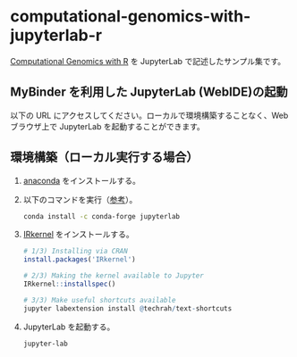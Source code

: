 # computational-genomics-with-jupyterlab-r

[Computational Genomics with R](https://compgenomr.github.io/book/) を JupyterLab で記述したサンプル集です。

## MyBinder を利用した JupyterLab (WebIDE)の起動

以下の URL にアクセスしてください。ローカルで環境構築することなく、Web ブラウザ上で JupyterLab を起動することができます。

## 環境構築（ローカル実行する場合）

1. [anaconda](https://www.anaconda.com/products/individual#Downloads) をインストールする。
1. 以下のコマンドを実行（[参考](https://jupyter.org/install)）。

   ```zsh
   conda install -c conda-forge jupyterlab
   ```

1. [IRkernel](https://irkernel.github.io/installation/#binary-panel) をインストールする。

   ```r
   # 1/3) Installing via CRAN
   install.packages('IRkernel')

   # 2/3) Making the kernel available to Jupyter
   IRkernel::installspec()

   # 3/3) Make useful shortcuts available
   jupyter labextension install @techrah/text-shortcuts
   ```

1. JupyterLab を起動する。

   ```zsh
   jupyter-lab
   ```
